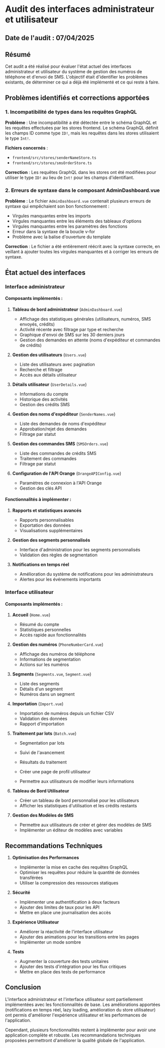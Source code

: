 # Audit des interfaces administrateur et utilisateur

## Date de l'audit : 07/04/2025

## Résumé

Cet audit a été réalisé pour évaluer l'état actuel des interfaces administrateur et utilisateur du système de gestion des numéros de téléphone et d'envoi de SMS. L'objectif était d'identifier les problèmes existants, de déterminer ce qui a déjà été implémenté et ce qui reste à faire.

## Problèmes identifiés et corrections apportées

### 1. Incompatibilité de types dans les requêtes GraphQL

**Problème** : Une incompatibilité a été détectée entre le schéma GraphQL et les requêtes effectuées par les stores frontend. Le schéma GraphQL définit les champs ID comme type `ID!`, mais les requêtes dans les stores utilisaient le type `Int!`.

**Fichiers concernés** :

- `frontend/src/stores/senderNameStore.ts`
- `frontend/src/stores/smsOrderStore.ts`

**Correction** : Les requêtes GraphQL dans les stores ont été modifiées pour utiliser le type `ID!` au lieu de `Int!` pour les champs d'identifiant.

### 2. Erreurs de syntaxe dans le composant AdminDashboard.vue

**Problème** : Le fichier `AdminDashboard.vue` contenait plusieurs erreurs de syntaxe qui empêchaient son bon fonctionnement :

- Virgules manquantes entre les imports
- Virgules manquantes entre les éléments des tableaux d'options
- Virgules manquantes entre les paramètres des fonctions
- Erreur dans la syntaxe de la boucle v-for
- Problème avec la balise d'ouverture du template

**Correction** : Le fichier a été entièrement réécrit avec la syntaxe correcte, en veillant à ajouter toutes les virgules manquantes et à corriger les erreurs de syntaxe.

## État actuel des interfaces

### Interface administrateur

#### Composants implémentés :

1. **Tableau de bord administrateur** (`AdminDashboard.vue`)

   - Affichage des statistiques générales (utilisateurs, numéros, SMS envoyés, crédits)
   - Activité récente avec filtrage par type et recherche
   - Graphique d'envoi de SMS sur les 30 derniers jours
   - Gestion des demandes en attente (noms d'expéditeur et commandes de crédits)

2. **Gestion des utilisateurs** (`Users.vue`)

   - Liste des utilisateurs avec pagination
   - Recherche et filtrage
   - Accès aux détails utilisateur

3. **Détails utilisateur** (`UserDetails.vue`)

   - Informations du compte
   - Historique des activités
   - Gestion des crédits SMS

4. **Gestion des noms d'expéditeur** (`SenderNames.vue`)

   - Liste des demandes de noms d'expéditeur
   - Approbation/rejet des demandes
   - Filtrage par statut

5. **Gestion des commandes SMS** (`SMSOrders.vue`)

   - Liste des commandes de crédits SMS
   - Traitement des commandes
   - Filtrage par statut

6. **Configuration de l'API Orange** (`OrangeAPIConfig.vue`)
   - Paramètres de connexion à l'API Orange
   - Gestion des clés API

#### Fonctionnalités à implémenter :

1. **Rapports et statistiques avancés**

   - Rapports personnalisables
   - Exportation des données
   - Visualisations supplémentaires

2. **Gestion des segments personnalisés**

   - Interface d'administration pour les segments personnalisés
   - Validation des règles de segmentation

3. **Notifications en temps réel**
   - Amélioration du système de notifications pour les administrateurs
   - Alertes pour les événements importants

### Interface utilisateur

#### Composants implémentés :

1. **Accueil** (`Home.vue`)

   - Résumé du compte
   - Statistiques personnelles
   - Accès rapide aux fonctionnalités

2. **Gestion des numéros** (`PhoneNumberCard.vue`)

   - Affichage des numéros de téléphone
   - Informations de segmentation
   - Actions sur les numéros

3. **Segments** (`Segments.vue`, `Segment.vue`)

   - Liste des segments
   - Détails d'un segment
   - Numéros dans un segment

4. **Importation** (`Import.vue`)

   - Importation de numéros depuis un fichier CSV
   - Validation des données
   - Rapport d'importation

5. **Traitement par lots** (`Batch.vue`)

   - Segmentation par lots
   - Suivi de l'avancement
   - Résultats du traitement

   - Créer une page de profil utilisateur
   - Permettre aux utilisateurs de modifier leurs informations

6. **Tableau de Bord Utilisateur**

   - Créer un tableau de bord personnalisé pour les utilisateurs
   - Afficher les statistiques d'utilisation et les crédits restants

7. **Gestion des Modèles de SMS**
   - Permettre aux utilisateurs de créer et gérer des modèles de SMS
   - Implémenter un éditeur de modèles avec variables

## Recommandations Techniques

1. **Optimisation des Performances**

   - Implémenter la mise en cache des requêtes GraphQL
   - Optimiser les requêtes pour réduire la quantité de données transférées
   - Utiliser la compression des ressources statiques

2. **Sécurité**

   - Implémenter une authentification à deux facteurs
   - Ajouter des limites de taux pour les API
   - Mettre en place une journalisation des accès

3. **Expérience Utilisateur**

   - Améliorer la réactivité de l'interface utilisateur
   - Ajouter des animations pour les transitions entre les pages
   - Implémenter un mode sombre

4. **Tests**
   - Augmenter la couverture des tests unitaires
   - Ajouter des tests d'intégration pour les flux critiques
   - Mettre en place des tests de performance

## Conclusion

L'interface administrateur et l'interface utilisateur sont partiellement implémentées avec les fonctionnalités de base. Les améliorations apportées (notifications en temps réel, lazy loading, amélioration du store utilisateur) ont permis d'améliorer l'expérience utilisateur et les performances de l'application.

Cependant, plusieurs fonctionnalités restent à implémenter pour avoir une application complète et robuste. Les recommandations techniques proposées permettront d'améliorer la qualité globale de l'application.
